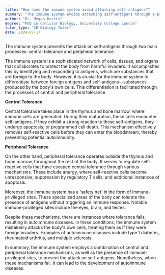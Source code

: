```yaml
---
title: "How does the immune system avoid attacking self-antigens?"
summary: "The immune system avoids attacking self-antigens through a process called central and peripheral tolerance."
author: "Dr. Megan Harris"
degree: "PhD in Cellular Biology, University College London"
tutor_type: "IB Biology Tutor"
date: 2024-07-17
---
```


The immune system prevents the attack on self-antigens through two main processes: central tolerance and peripheral tolerance.

The immune system is a sophisticated network of cells, tissues, and organs that collaborates to protect the body from harmful invaders. It accomplishes this by identifying and responding to antigens, which are substances that are foreign to the body. However, it is crucial for the immune system to differentiate between foreign antigens and self-antigens—substances produced by the body's own cells. This differentiation is facilitated through the processes of central and peripheral tolerance.

**Central Tolerance**

Central tolerance takes place in the thymus and bone marrow, where immune cells are generated. During their maturation, these cells encounter self-antigens. If they exhibit a strong reaction to these self-antigens, they undergo apoptosis, or programmed cell death. This mechanism effectively removes self-reactive cells before they can enter the bloodstream, thereby preventing potential autoimmunity.

**Peripheral Tolerance**

On the other hand, peripheral tolerance operates outside the thymus and bone marrow, throughout the rest of the body. It serves to regulate self-reactive cells that have escaped central tolerance through various mechanisms. These include anergy, where self-reactive cells become unresponsive; suppression by regulatory T cells; and additional instances of apoptosis.

Moreover, the immune system has a 'safety net' in the form of immune-privileged sites. These specialized areas of the body can tolerate the presence of antigens without triggering an immune response. Notable immune-privileged sites include the eyes, brain, and testes.

Despite these mechanisms, there are instances where tolerance fails, resulting in autoimmune diseases. In these conditions, the immune system mistakenly attacks the body's own cells, treating them as if they were foreign invaders. Examples of autoimmune diseases include type 1 diabetes, rheumatoid arthritis, and multiple sclerosis.

In summary, the immune system employs a combination of central and peripheral tolerance mechanisms, as well as the presence of immune-privileged sites, to prevent the attack on self-antigens. Nonetheless, when these mechanisms fail, it can lead to the development of autoimmune diseases.
    
